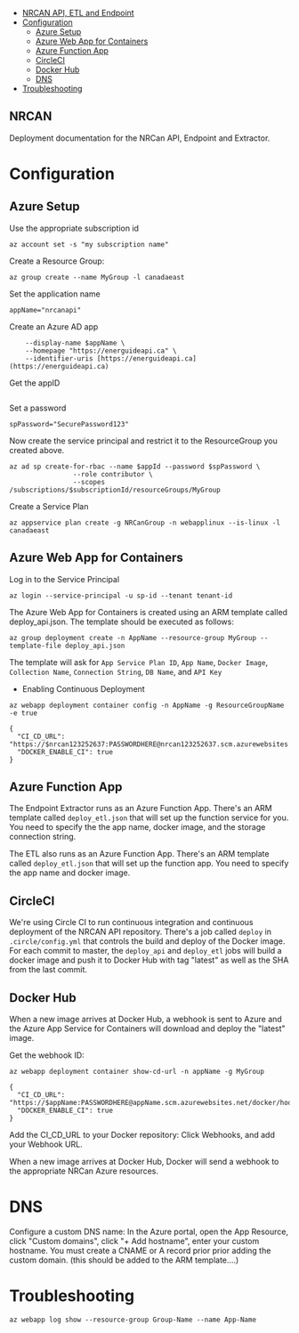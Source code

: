    * [NRCAN API, ETL and Endpoint](#nrcan)
   * [Configuration](#configuration)
      * [Azure Setup](#azure-setup)
      * [Azure Web App for Containers](#azure-web-app-for-containers)
      * [Azure Function App](#azure-function-app)
      * [CircleCI](#circleci)
      * [Docker Hub](#docker-hub)
      * [DNS](#dns)
   * [Troubleshooting](#troubleshooting)

NRCAN
------

Deployment documentation for the NRCan API, Endpoint and Extractor.

Configuration
=============


Azure Setup
-----------


Use the appropriate subscription id 

```
az account set -s "my subscription name"
```

Create a Resource Group:

```
az group create --name MyGroup -l canadaeast
```

Set the application name
```
appName="nrcanapi"
```

Create an Azure AD app
```az ad app create \
    --display-name $appName \
    --homepage "https://energuideapi.ca" \
    --identifier-uris [https://energuideapi.ca](https://energuideapi.ca)
```

Get the appID

```appId=$(az ad app list --display-name $appName --query [].appId -o tsv)
```

Set a password

```
spPassword="SecurePassword123"
```

Now create the service principal and restrict it to the ResourceGroup you created above.


```
az ad sp create-for-rbac --name $appId --password $spPassword \
                --role contributor \
                --scopes /subscriptions/$subscriptionId/resourceGroups/MyGroup
```

Create a Service Plan

```
az appservice plan create -g NRCanGroup -n webapplinux --is-linux -l canadaeast
```

Azure Web App for Containers
----------------------------

Log in to the Service Principal

```
az login --service-principal -u sp-id --tenant tenant-id
```

The Azure Web App for Containers is created using an ARM template called deploy_api.json. The template should be executed as follows:
```
az group deployment create -n AppName --resource-group MyGroup --template-file deploy_api.json
```
The template will ask for `App Service Plan ID`, `App Name`, `Docker Image`, `Collection Name`, `Connection String`, `DB Name`, and `API Key`

* Enabling Continuous Deployment

`az webapp deployment container config -n AppName -g ResourceGroupName -e true`

```
{
  "CI_CD_URL": "https://$nrcan123252637:PASSWORDHERE@nrcan123252637.scm.azurewebsites.net/docker/hook",
  "DOCKER_ENABLE_CI": true
}
```


Azure Function App
------------------

The Endpoint Extractor runs as an Azure Function App. There's an ARM template called `deploy_etl.json` that will set up the function service for you. You need to specify the the app name, docker image, and the storage connection string.

The ETL also runs as an Azure Function App. There's an ARM template called `deploy_etl.json` that will set up the function app.  You need to specify the app name and docker image.


CircleCI
--------
We're using Circle CI to run continuous integration and continuous deployment of the NRCAN API repository. There's a job called `deploy` in `.circle/config.yml` that controls the build and deploy of the Docker image.  For each commit to master, the `deploy_api` and `deploy_etl` jobs will build a docker image and push it to Docker Hub with tag "latest" as well as the SHA from the last commit.  

Docker Hub
----------
When a new image arrives at Docker Hub, a webhook is sent to Azure and the Azure App Service for Containers will download and deploy the "latest" image.

Get the webhook ID:

`az webapp deployment container show-cd-url -n appName -g MyGroup`

```
{
  "CI_CD_URL": "https://$appName:PASSWORDHERE@appName.scm.azurewebsites.net/docker/hook",
  "DOCKER_ENABLE_CI": true
}
```

Add the CI_CD_URL to your Docker repository: Click Webhooks, and add your Webhook URL.


When a new image arrives at Docker Hub, Docker will send a webhook to the appropriate NRCan Azure resources.



DNS
===
Configure a custom DNS name: In the Azure portal, open the App Resource, click "Custom domains", click "+ Add hostname", enter your custom hostname. You must create a CNAME or A record prior prior adding the custom domain.
(this should be added to the ARM template....)

Troubleshooting
===============

`az webapp log show --resource-group Group-Name --name App-Name`

